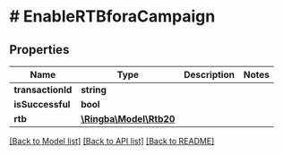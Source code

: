 # # EnableRTBforaCampaign

## Properties

Name | Type | Description | Notes
------------ | ------------- | ------------- | -------------
**transactionId** | **string** |  |
**isSuccessful** | **bool** |  |
**rtb** | [**\Ringba\Model\Rtb20**](Rtb20.md) |  |

[[Back to Model list]](../../README.md#models) [[Back to API list]](../../README.md#endpoints) [[Back to README]](../../README.md)

